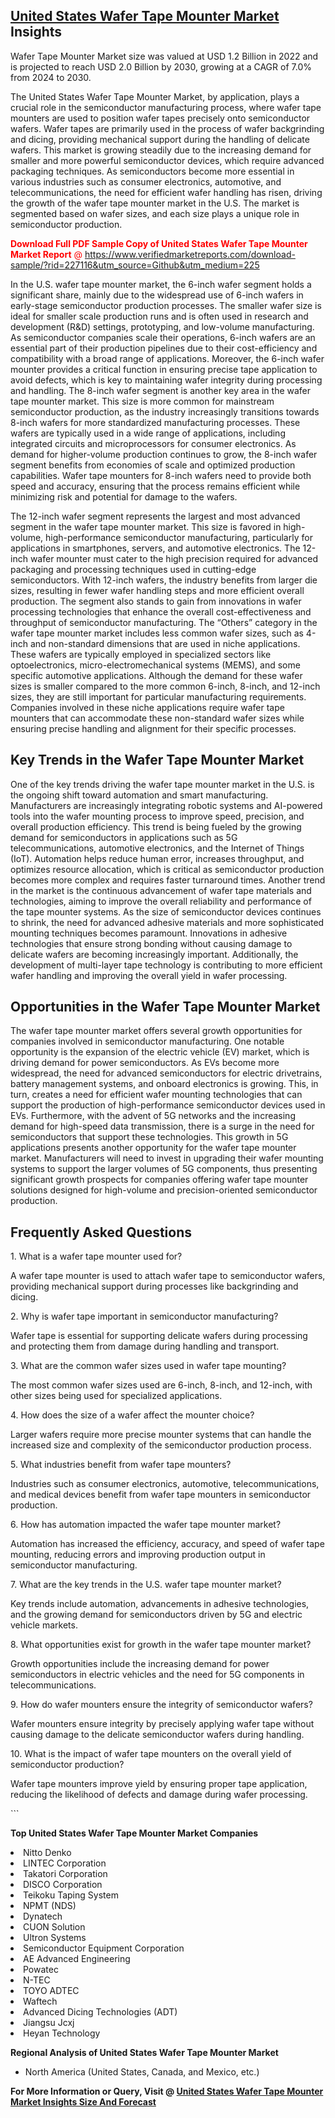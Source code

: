 <h2><a href="https://www.verifiedmarketreports.com/download-sample/?rid=227116&amp;utm_source=Github&amp;utm_medium=225" target="_blank">United States Wafer Tape Mounter Market</a> Insights</h2><p>Wafer Tape Mounter Market size was valued at USD 1.2 Billion in 2022 and is projected to reach USD 2.0 Billion by 2030, growing at a CAGR of 7.0% from 2024 to 2030.</p><p> <p>The United States Wafer Tape Mounter Market, by application, plays a crucial role in the semiconductor manufacturing process, where wafer tape mounters are used to position wafer tapes precisely onto semiconductor wafers. Wafer tapes are primarily used in the process of wafer backgrinding and dicing, providing mechanical support during the handling of delicate wafers. This market is growing steadily due to the increasing demand for smaller and more powerful semiconductor devices, which require advanced packaging techniques. As semiconductors become more essential in various industries such as consumer electronics, automotive, and telecommunications, the need for efficient wafer handling has risen, driving the growth of the wafer tape mounter market in the U.S. The market is segmented based on wafer sizes, and each size plays a unique role in semiconductor production. <p><span class=""><span style="color: #ff0000;"><strong>Download Full PDF Sample Copy of United States Wafer Tape Mounter Market Report</strong> @ </span><a href="https://www.verifiedmarketreports.com/download-sample/?rid=227116&amp;utm_source=Github&amp;utm_medium=225" target="_blank">https://www.verifiedmarketreports.com/download-sample/?rid=227116&amp;utm_source=Github&amp;utm_medium=225</a></span></p></p> <p>In the U.S. wafer tape mounter market, the 6-inch wafer segment holds a significant share, mainly due to the widespread use of 6-inch wafers in early-stage semiconductor production processes. The smaller wafer size is ideal for smaller scale production runs and is often used in research and development (R&D) settings, prototyping, and low-volume manufacturing. As semiconductor companies scale their operations, 6-inch wafers are an essential part of their production pipelines due to their cost-efficiency and compatibility with a broad range of applications. Moreover, the 6-inch wafer mounter provides a critical function in ensuring precise tape application to avoid defects, which is key to maintaining wafer integrity during processing and handling. The 8-inch wafer segment is another key area in the wafer tape mounter market. This size is more common for mainstream semiconductor production, as the industry increasingly transitions towards 8-inch wafers for more standardized manufacturing processes. These wafers are typically used in a wide range of applications, including integrated circuits and microprocessors for consumer electronics. As demand for higher-volume production continues to grow, the 8-inch wafer segment benefits from economies of scale and optimized production capabilities. Wafer tape mounters for 8-inch wafers need to provide both speed and accuracy, ensuring that the process remains efficient while minimizing risk and potential for damage to the wafers. <p>The 12-inch wafer segment represents the largest and most advanced segment in the wafer tape mounter market. This size is favored in high-volume, high-performance semiconductor manufacturing, particularly for applications in smartphones, servers, and automotive electronics. The 12-inch wafer mounter must cater to the high precision required for advanced packaging and processing techniques used in cutting-edge semiconductors. With 12-inch wafers, the industry benefits from larger die sizes, resulting in fewer wafer handling steps and more efficient overall production. The segment also stands to gain from innovations in wafer processing technologies that enhance the overall cost-effectiveness and throughput of semiconductor manufacturing. The “Others” category in the wafer tape mounter market includes less common wafer sizes, such as 4-inch and non-standard dimensions that are used in niche applications. These wafers are typically employed in specialized sectors like optoelectronics, micro-electromechanical systems (MEMS), and some specific automotive applications. Although the demand for these wafer sizes is smaller compared to the more common 6-inch, 8-inch, and 12-inch sizes, they are still important for particular manufacturing requirements. Companies involved in these niche applications require wafer tape mounters that can accommodate these non-standard wafer sizes while ensuring precise handling and alignment for their specific processes. <h2>Key Trends in the Wafer Tape Mounter Market</h2> <p>One of the key trends driving the wafer tape mounter market in the U.S. is the ongoing shift toward automation and smart manufacturing. Manufacturers are increasingly integrating robotic systems and AI-powered tools into the wafer mounting process to improve speed, precision, and overall production efficiency. This trend is being fueled by the growing demand for semiconductors in applications such as 5G telecommunications, automotive electronics, and the Internet of Things (IoT). Automation helps reduce human error, increases throughput, and optimizes resource allocation, which is critical as semiconductor production becomes more complex and requires faster turnaround times. Another trend in the market is the continuous advancement of wafer tape materials and technologies, aiming to improve the overall reliability and performance of the tape mounter systems. As the size of semiconductor devices continues to shrink, the need for advanced adhesive materials and more sophisticated mounting techniques becomes paramount. Innovations in adhesive technologies that ensure strong bonding without causing damage to delicate wafers are becoming increasingly important. Additionally, the development of multi-layer tape technology is contributing to more efficient wafer handling and improving the overall yield in wafer processing. <h2>Opportunities in the Wafer Tape Mounter Market</h2> <p>The wafer tape mounter market offers several growth opportunities for companies involved in semiconductor manufacturing. One notable opportunity is the expansion of the electric vehicle (EV) market, which is driving demand for power semiconductors. As EVs become more widespread, the need for advanced semiconductors for electric drivetrains, battery management systems, and onboard electronics is growing. This, in turn, creates a need for efficient wafer mounting technologies that can support the production of high-performance semiconductor devices used in EVs. Furthermore, with the advent of 5G networks and the increasing demand for high-speed data transmission, there is a surge in the need for semiconductors that support these technologies. This growth in 5G applications presents another opportunity for the wafer tape mounter market. Manufacturers will need to invest in upgrading their wafer mounting systems to support the larger volumes of 5G components, thus presenting significant growth prospects for companies offering wafer tape mounter solutions designed for high-volume and precision-oriented semiconductor production. <h2>Frequently Asked Questions</h2> <p>1. What is a wafer tape mounter used for?</p> <p>A wafer tape mounter is used to attach wafer tape to semiconductor wafers, providing mechanical support during processes like backgrinding and dicing.</p> <p>2. Why is wafer tape important in semiconductor manufacturing?</p> <p>Wafer tape is essential for supporting delicate wafers during processing and protecting them from damage during handling and transport.</p> <p>3. What are the common wafer sizes used in wafer tape mounting?</p> <p>The most common wafer sizes used are 6-inch, 8-inch, and 12-inch, with other sizes being used for specialized applications.</p> <p>4. How does the size of a wafer affect the mounter choice?</p> <p>Larger wafers require more precise mounter systems that can handle the increased size and complexity of the semiconductor production process.</p> <p>5. What industries benefit from wafer tape mounters?</p> <p>Industries such as consumer electronics, automotive, telecommunications, and medical devices benefit from wafer tape mounters in semiconductor production.</p> <p>6. How has automation impacted the wafer tape mounter market?</p> <p>Automation has increased the efficiency, accuracy, and speed of wafer tape mounting, reducing errors and improving production output in semiconductor manufacturing.</p> <p>7. What are the key trends in the U.S. wafer tape mounter market?</p> <p>Key trends include automation, advancements in adhesive technologies, and the growing demand for semiconductors driven by 5G and electric vehicle markets.</p> <p>8. What opportunities exist for growth in the wafer tape mounter market?</p> <p>Growth opportunities include the increasing demand for power semiconductors in electric vehicles and the need for 5G components in telecommunications.</p> <p>9. How do wafer mounters ensure the integrity of semiconductor wafers?</p> <p>Wafer mounters ensure integrity by precisely applying wafer tape without causing damage to the delicate semiconductor wafers during handling.</p> <p>10. What is the impact of wafer tape mounters on the overall yield of semiconductor production?</p> <p>Wafer tape mounters improve yield by ensuring proper tape application, reducing the likelihood of defects and damage during wafer processing.</p> ```</p><p><strong>Top United States Wafer Tape Mounter Market Companies</strong></p><div data-test-id=""><p><li>Nitto Denko</li><li> LINTEC Corporation</li><li> Takatori Corporation</li><li> DISCO Corporation</li><li> Teikoku Taping System</li><li> NPMT (NDS)</li><li> Dynatech</li><li> CUON Solution</li><li> Ultron Systems</li><li> Semiconductor Equipment Corporation</li><li> AE Advanced Engineering</li><li> Powatec</li><li> N-TEC</li><li> TOYO ADTEC</li><li> Waftech</li><li> Advanced Dicing Technologies (ADT)</li><li> Jiangsu Jcxj</li><li> Heyan Technology</li></p><div><strong>Regional Analysis of&nbsp;United States Wafer Tape Mounter Market</strong></div><ul><li dir="ltr"><p dir="ltr">North America&nbsp;(United States, Canada, and Mexico, etc.)</p></li></ul><p><strong>For More Information or Query, Visit @&nbsp;</strong><strong><a href="https://www.verifiedmarketreports.com/product/wafer-tape-mounter-market/?utm_source=Github&amp;utm_medium=225" target="_blank">United States Wafer Tape Mounter Market Insights Size And Forecast</a></strong></p></div>
